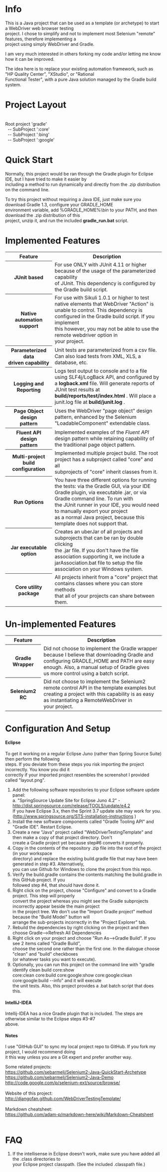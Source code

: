 # Info

This is a Java project that can be used as a template (or archetype) to start a WebDriver web browser testing<br/>
project.  I chose to simplify and not to implement most Selenium "remote" features, therefore implementing a<br/>
project using simply WebDriver and Gradle.<br/>

I am very much interested in others forking my code and/or letting me know how it can be improved.

The idea here is to replace your existing automation framework, such as "HP Quality Center", "XStudio", or "Rational<br/>
Functional Tester", with a pure Java solution managed by the Gradle build system.

# Project Layout
<br/>
 Root project 'gradle'<br/>
 &nbsp;&nbsp;-- SubProject ':core'<br/>
 &nbsp;&nbsp;-- SubProject ':bing'<br/>
 &nbsp;&nbsp;-- SubProject ':google'<br/>

# Quick Start
Normally, this project would be ran through the Gradle plugin for Eclipse IDE, but I have tried to make it easier by<br/>
including a method to run dynamically and directly from the .zip distribution on the command line.

To try this project without requiring a Java IDE, just make sure you download Gradle 1.3, configure your
GRADLE_HOME<br/> environment variable, add %GRADLE_HOME%\bin to your PATH, and then download the .zip distribution
of this<br/> project, unzip it, and run the included <b>gradle_run.bat</b> script.

# Implemented Features
<table>
  <tr>
    <th>Feature</th>
    <th>Description</th>
  </tr>
  <tr>
    <th>JUnit based</th>
    <td>For use ONLY with JUnit 4.11 or higher because of the usage of the parameterized capability<br/> of JUnit. This dependency is configured by the Gradle build script.</td>
  </tr>
  <tr>
    <th>Native automation support</th>
    <td>For use with Sikuli 1.0.1 or higher to test native elements that WebDriver "Action" is<br/> unable to control. This dependency is configured in the Gradle build script.  If you implement<br/> this however, you may not be able to use the remote webdriver option in<br/> your project. </td>
  </tr>
  <tr>
    <th>Parameterized data <br/>driven capability</th>
    <td>Unit tests are parameterized from a csv file.  Can also load tests from XML, XLS, a database, etc.</td>
  </tr>
  <tr>
    <th>Logging and Reporting</th>
    <td>Logs test output to console and to a file using SLF4j/LogBack API, and configured by<br/> a <b>logback.xml</b> file. Will generate reports of JUnit test results at<br/> <b>build/reports/test/index.html</b> .  Will place a junit.log file at <b>build/junit.log</b> .</td>
  </tr>
  <tr>
    <th>Page Object design <br/>pattern</th>
    <td>Uses the WebDriver "page object" design pattern, enhanced by the Selenium<br/> "LoadableComponent" extendable class.</td>
  </tr>
    <tr>
    <th>Fluent API design<br/>pattern</th>
    <td>Implemented examples of the <i>Fluent API</i> design pattern while retaining capability of <br/>
    the traditional page object pattern.</td>
  </tr>
  <tr>
    <th>Multi-project build<br/>configuration</th>
    <td>Implemented multiple project build.  The root project has a subproject called "core" and all <br/>
   subprojects of "core" inherit classes from it.</td>
  </tr>
  <tr>
    <th>Run Options</th>
    <td>You have three different options for running the tests: via the Gradle GUI, via your IDE<br/>Gradle
    plugin, via executable .jar, or via Gradle command line. To run with<br/>the JUnit runner in your IDE, 
    you would need to manually export your project <br/>as a normal Java project, because this template does
    not support that.</td>
  </tr>
  <tr>
    <th>Jar executable option</th>
    <td>Creates an uberJar of all projects and subprojects that can be ran by double clicking<br/>
       the .jar file.  If you don't have the file association supporting it, we include a <br/>
       jarAssociation.bat file to setup the file association on your Windows system.</td>
  </tr>
  <tr>
    <th>Core utility package</th>
    <td>All projects inherit from a "core" project that contains classes where you can store methods<br/>
        that all of your projects can share between them.</td>
  </tr>
</table>

# Un-implemented Features
<table>
  <tr>
    <th>Feature</th>
    <th>Description</th>
  </tr>
  <tr>
    <th>Gradle Wrapper</th>
    <td>Did not choose to implement the Gradle wrapper because I believe that downloading Gradle and<br/>
       configuring GRADLE_HOME and PATH are easy enough.  Also, a manual setup of Gradle gives<br/>us more
       control using a batch script.</td>
  </tr>
    <tr>
    <th>Selenium2 RC</th>
    <td>Did not choose to implement the Selenium2 remote control API in the template examples but<br/>
       creating a project with this capability is as easy as instantiating a RemoteWebDriver in <br/>
       your project.</td>
  </tr>
</table>

# Configuration And Setup

#### Eclipse
To get it working on a regular Eclipse Juno (rather than Spring Source Suite) then perform the following<br/>
steps.  If you deviate from these steps you risk importing the project incorrectly. You know you did it<br/>correctly if your imported project resembles the screenshot I provided called "layout.png".
 
1. Add the following software repositories to your Eclipse software update panel:<br/>
    a. "SpringSource Update Site for Eclipse Juno 4.2" - http://dist.springsource.com/release/TOOLS/update/e4.2 <br/>
   If you have Eclipse 3.x, then the Sprint 3.7 update site may work for you.  <br/>
   (http://www.springsource.org/STS-installation-instructions )
2. Install the new software components called "Gradle Tooling API" and "Gradle IDE". Restart Eclipse. <br/> 
3. Create a new "Java" project called "WebDriverTestingTemplate" and then make a copy of that project directory.  Don't<br/>
   create a Gradle project yet because step#6 converts it properly.<br/>
4. Copy in the contents of the repository .zip file into the root of the project (in your workspace <br/>
   directory) and replace the existing build.gradle file that may have been generated in step #3.  Alternatively, <br/>
   you can use Github for Windows to clone the project from this repo.<br/>
5. Verify the build.gradle contains the contents matching the build.gradle in this GitHub project.   If you <br/>
   followed step #4, that should have done it. <br/>
6. Right click on the project, choose "Configure" and convert to a Gradle project. This step will properly <br/>
   convert the project whereas you might see the Gradle subprojects incorrectly appear beside the main project <br/>
   in the project tree.  We don't use the "Import Gradle project" method because the "Build Model" button will<br/>
   arrange the sub-projects incorrectly in the "Project Explorer" tab.<br/>
7. Rebuild the dependencies by right clicking on the project and then choose Gradle-->Refresh All Dependencies <br/>
8. Right click on your project and choose "Run As-->Gradle Build".  If you see 2 items called "Gradle Build", <br/>
   choose the second one rather than the first one.  In the dialogue choose "clean" and "build" checkboxes <br/>
  (or whatever tasks you want to execute).
9. Optionally, you can run this project on the command line with "gradle identify clean build core:show <br/>
   core:clean core:build core:google:show core:google:clean core:google:build --info" and it will execute <br/>
   the unit tests.  Also, this project provides a .bat batch script that does this.

#### IntelliJ-IDEA
Intellij-IDEA has a nice Gradle plugin that is included.  The steps are otherwise similar to the Eclipse steps #3-#7 <br/>
above.

#### Notes
I use "GitHub GUI" to sync my local project repo to GitHub.  If you fork my project, I would recommend doing <br/>
it this way unless you are a Git expert and prefer another way.<br/>

Some related projects:<br/>
https://github.com/sebarmeli/Selenium2-Java-QuickStart-Archetype<br/>
https://github.com/sebarmeli/Selenium2-Java-Demo<br/>
http://code.google.com/p/selenium-ext/source/browse/<br/>
<br/>
Website of this project:<br/>
http://djangofan.github.com/WebDriverTestingTemplate/<br/>
<br/>
Markdown cheatsheet:<br/>
https://github.com/adam-p/markdown-here/wiki/Markdown-Cheatsheet<br/>
<br/>


# FAQ
1.  If the intellisense in Eclipse doesn't work, make sure you have added all the .class directories to<br/>
    your Eclipse project classpath.  (See the included .classpath file.)
